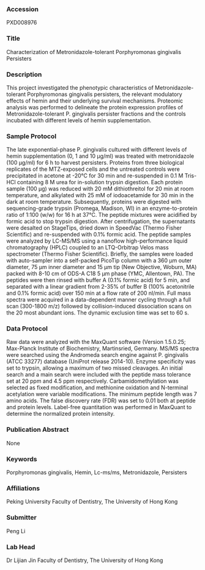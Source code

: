 ### Accession
PXD008976

### Title
Characterization of Metronidazole-tolerant Porphyromonas gingivalis Persisters

### Description
This project investigated the phenotypic characteristics of Metronidazole-tolerant Porphyromonas gingivalis persisters, the relevant modulatory effects of hemin and their underlying survival mechanisms. Proteomic analysis was performed to delineate the protein expression profiles of Metronidazole-tolerant P. gingivalis persister fractions and the controls incubated with different levels of hemin supplementation.

### Sample Protocol
The late exponential-phase P. gingivalis cultured with different levels of hemin supplementation (0, 1 and 10 μg/ml) was treated with metronidazole (100 μg/ml) for 6 h to harvest persisters. Proteins from three biological replicates of the MTZ-exposed cells and the untreated controls were precipitated in acetone at -20°C for 30 min and re-suspended in 0.1 M Tris-HCl containing 8 M urea for in-solution trypsin digestion. Each protein sample (100 μg) was reduced with 20 mM dithiothreitol for 20 min at room temperature, and alkylated with 25 mM of iodoacetamide for 30 min in the dark at room temperature. Subsequently, proteins were digested with sequencing-grade trypsin (Promega, Madison, WI) in an enzyme-to-protein ratio of 1:100 (w/w) for 16 h at 37°C. The peptide mixtures were acidified by formic acid to stop trypsin digestion. After centrifugation, the supernatants were desalted on StageTips, dried down in SpeedVac (Thermo Fisher Scientific) and re-suspended with 0.1% formic acid. The peptide samples were analyzed by LC-MS/MS using a nanoflow high-performance liquid chromatography (HPLC) coupled to an LTQ-Orbitrap Velos mass spectrometer (Thermo Fisher Scientific). Briefly, the samples were loaded with auto-sampler into a self-packed PicoTip column with a 360 μm outer diameter, 75 μm inner diameter and 15 μm tip (New Objective, Woburn, MA) packed with 8-10 cm of ODS-A C18 5 μm phase (YMC, Allentown, PA). The peptides were then rinsed with buffer A (0.1% formic acid) for 5 min, and separated with a linear gradient from 2-35% of buffer B (100% acetonitrile and 0.1% formic acid) over 150 min at a flow rate of 200 nl/min. Full mass spectra were acquired in a data-dependent manner cycling through a full scan (300-1800 m/z) followed by collision-induced dissociation scans on the 20 most abundant ions. The dynamic exclusion time was set to 60 s.

### Data Protocol
Raw data were analyzed with the MaxQuant software (Version 1.5.0.25; Max-Planck Institute of Biochemistry, Martinsried, Germany. MS/MS spectra were searched using the Andromeda search engine against P. gingivalis (ATCC 33277) database (UniProt release 2014-10). Enzyme specificity was set to trypsin, allowing a maximum of two missed cleavages. An initial search and a main search were included with the peptide mass tolerance set at 20 ppm and 4.5 ppm respectively. Carbamidomethylation was selected as fixed modification, and methionine oxidation and N-terminal acetylation were variable modifications. The minimum peptide length was 7 amino acids. The false discovery rate (FDR) was set to 0.01 both at peptide and protein levels. Label-free quantitation was performed in MaxQuant to determine the normalized protein intensity.

### Publication Abstract
None

### Keywords
Porphyromonas gingivalis, Hemin, Lc-ms/ms, Metronidazole, Persisters

### Affiliations
Peking University
Faculty of Dentistry, The University of Hong Kong

### Submitter
Peng Li

### Lab Head
Dr Lijian Jin
Faculty of Dentistry, The University of Hong Kong


